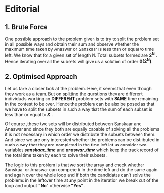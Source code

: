 # Editorial
## 1.	Brute Force

One possible approach to the problem given is to try to split the problem set in all possible ways and obtain their sum and observe whether the maximum time taken by Anaswar or Sanskaar is less than or equal to time left.
We know that for a given set of length N. Total subsets formed are **2<sup>N</sup>** . Hence iterating over all the subsets will give us a solution of order **O(2<sup>N</sup>)**.

## 2.	Optimised Approach

Let us take a closer look at the problem. Here, it seems that even though they work as a team. But on splitting the questions they are different individuals working on **DIFFERENT** problem-sets with **SAME** time remaining in the contest to be over. Hence the problem can be also be posed as that we have to split the subsets in such a way that the sum of each subset is less than or equal to ***X*** . 

Of course ,these two sets will be distributed between Sanskaar and Anaswar and since they both are equally capable of solving all the problems it is not necessary in which order we distribute the subsets between them. And since we are only interested whether the problems can be distributed in such a way that they are completed in the time left let us consider two variables ***sanskaar_time*** and ***anaswar_time*** which keep the track record of the total time taken by each to solve their subsets.

The logic to this problem is that we sort the array and check whether Sanskaar or Anaswar can complete it in the time left and do the same again and again over the whole loop and if both the candidates can’t solve the problems in the leftover time at any point in the iteration we break out of the loop and output **"No"** otherwise **"Yes"**.

